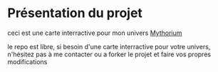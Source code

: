 # Présentation du projet

ceci est une carte interractive pour mon univers [Mythorium](https://mythorium.ebasson.fr/)

le repo est libre, si besoin d'une carte interractive pour votre univers, n'hésitez pas à me contacter ou a forker le projet et faire vos propres modifications